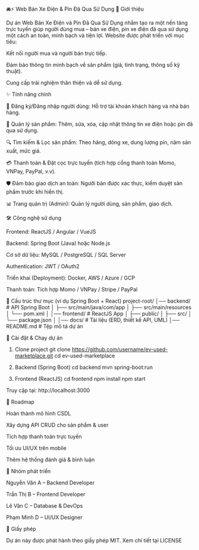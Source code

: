 🚘⚡ Web Bán Xe Điện & Pin Đã Qua Sử Dụng
📖 Giới thiệu

Dự án Web Bán Xe Điện và Pin Đã Qua Sử Dụng nhằm tạo ra một nền tảng trực tuyến giúp người dùng mua – bán xe điện, pin xe điện đã qua sử dụng một cách an toàn, minh bạch và tiện lợi.
Website được phát triển với mục tiêu:

Kết nối người mua và người bán trực tiếp.

Đảm bảo thông tin minh bạch về sản phẩm (giá, tình trạng, thông số kỹ thuật).

Cung cấp trải nghiệm thân thiện và dễ sử dụng.

✨ Tính năng chính

👤 Đăng ký/Đăng nhập người dùng: Hỗ trợ tài khoản khách hàng và nhà bán hàng.

🚗 Quản lý sản phẩm: Thêm, sửa, xóa, cập nhật thông tin xe điện hoặc pin đã qua sử dụng.

🔍 Tìm kiếm & Lọc sản phẩm: Theo hãng, dòng xe, dung lượng pin, năm sản xuất, mức giá.

💳 Thanh toán & Đặt cọc trực tuyến (tích hợp cổng thanh toán Momo, VNPay, PayPal, v.v).

🛡️ Đảm bảo giao dịch an toàn: Người bán được xác thực, kiểm duyệt sản phẩm trước khi hiển thị.

📊 Trang quản trị (Admin): Quản lý người dùng, sản phẩm, giao dịch.

🛠️ Công nghệ sử dụng

Frontend: ReactJS / Angular / VueJS

Backend: Spring Boot (Java) hoặc Node.js

Cơ sở dữ liệu: MySQL / PostgreSQL / SQL Server

Authentication: JWT / OAuth2

Triển khai (Deployment): Docker, AWS / Azure / GCP

Thanh toán: Tích hợp Momo / VNPay / Stripe / PayPal

📂 Cấu trúc thư mục (ví dụ Spring Boot + React)
project-root/
│── backend/                  # API Spring Boot
│   ├── src/main/java/com/app
│   ├── src/main/resources
│   └── pom.xml
│
│── frontend/                 # ReactJS App
│   ├── public/
│   ├── src/
│   └── package.json
│
│── docs/                     # Tài liệu (ERD, thiết kế API, UML)
│── README.md                 # Tệp mô tả dự án

🚀 Cài đặt & Chạy dự án
1. Clone project
git clone https://github.com/username/ev-used-marketplace.git
cd ev-used-marketplace

2. Backend (Spring Boot)
cd backend
mvn spring-boot:run

3. Frontend (ReactJS)
cd frontend
npm install
npm start


Truy cập tại: http://localhost:3000

📌 Roadmap

 Hoàn thành mô hình CSDL

 Xây dựng API CRUD cho sản phẩm & user

 Tích hợp thanh toán trực tuyến

 Tối ưu UI/UX trên mobile

 Thêm hệ thống đánh giá & bình luận

👥 Nhóm phát triển

Nguyễn Văn A – Backend Developer

Trần Thị B – Frontend Developer

Lê Văn C – Database & DevOps

Phạm Minh D – UI/UX Designer

📜 Giấy phép

Dự án này được phát hành theo giấy phép MIT. Xem chi tiết tại LICENSE
